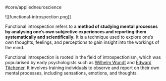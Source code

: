#core/appliedneuroscience

![[functional-introspection.png]]

Functional introspection refers to a **method of studying mental processes by analysing one’s own subjective experiences and reporting them systematically and scientifically.** It is a technique used to explore one’s own thoughts, feelings, and perceptions to gain insight into the workings of the mind.

Functional introspection is rooted in the field of introspectionism, which was popularised by early psychologists such as [Wilhelm Wundt](https://en.wikipedia.org/wiki/Wilhelm_Wundt) and [Edward Titchener](https://en.wikipedia.org/wiki/Edward_B._Titchener). It involves training individuals to observe and report on their own mental processes, including sensations, emotions, and thoughts.
